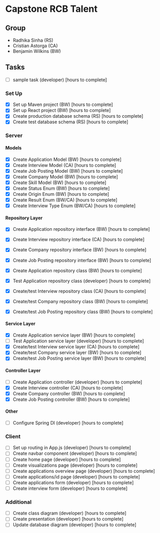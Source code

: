 # Capstone RCB Talent

## Group 

- Radhika Sinha (RS)
- Cristian Astorga (CA)
- Benjamin Wilkins (BW)

## Tasks

* [ ] sample task (developer) [hours to complete]

### Set Up

* [x] Set up Maven project (BW) [hours to complete]
* [x] Set up React project (BW) [hours to complete]
* [x] Create production database schema (RS) [hours to complete]
* [x] Create test database schema (RS) [hours to complete]

### Server

#### Models

* [x] Create Application Model (BW) [hours to complete]
* [x] Create Interview Model (CA) [hours to complete]
* [x] Create Job Posting Model (BW) [hours to complete]
* [x] Create Company Model (BW) [hours to complete]
* [x] Create Skill Model (BW) [hours to complete]
* [x] Create Status Enum (BW) [hours to complete]
* [x] Create Origin Enum (BW) [hours to complete]
* [x] Create Result Enum (BW/CA) [hours to complete]
* [x] Create Interview Type Enum (BW/CA) [hours to complete]

#### Repository Layer

* [x] Create Application repository interface (BW) [hours to complete]
* [x] Create Interview repository interface (CA) [hours to complete]
* [x] Create Company repository interface (BW) [hours to complete]
* [x] Create Job Posting repository interface (BW) [hours to complete]


* [x] Create Application repository class (BW) [hours to complete]
* [x] Test Application repository class (developer) [hours to complete]
* [x] Create/test Interview repository class (CA) [hours to complete]
* [x] Create/test Company repository class (BW) [hours to complete]
* [x] Create/test Job Posting repository class (BW) [hours to complete]

#### Service Layer

* [x] Create Application service layer (BW) [hours to complete]
* [ ] Test Application service layer (developer) [hours to complete]
* [x] Create/test Interview service layer (CA) [hours to complete]
* [x] Create/test Company service layer (BW) [hours to complete]
* [x] Create/test Job Posting service layer (BW) [hours to complete]

#### Controller Layer

* [ ] Create Application controller (developer) [hours to complete]
* [x] Create Interview controller (CA) [hours to complete]
* [x] Create Company controller (BW) [hours to complete]
* [x] Create Job Posting controller (BW) [hours to complete]

#### Other

* [ ] Configure Spring DI (developer) [hours to complete]
      
### Client

* [ ] Set up routing in App.js (developer) [hours to complete]
* [ ] Create navbar component (developer) [hours to complete]
* [ ] Create home page (developer) [hours to complete]
* [ ] Create visualizations page (developer) [hours to complete]
* [ ] Create applications overview page (developer) [hours to complete]
* [ ] Create applications/id page (developer) [hours to complete]
* [ ] Create applications form (developer) [hours to complete]
* [ ] Create interview form (developer) [hours to complete]

### Additional

* [ ] Create class diagram (developer) [hours to complete]
* [ ] Create presentation (developer) [hours to complete]
* [ ] Update database diagram (developer) [hours to complete]
